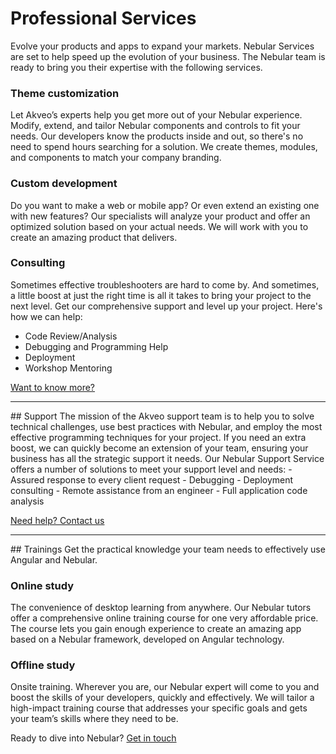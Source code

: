 # Professional Services

Evolve your products and apps to expand your markets. Nebular Services are set to help speed up the evolution of your business.
The Nebular team is ready to bring you their expertise with the following services.

### Theme customization

Let Akveo’s experts help you get more out of your Nebular experience. Modify, extend, and tailor Nebular components and controls to fit your needs. Our developers know the products inside and out, so there's no need to spend hours searching for a solution. We create themes, modules, and components to match your company branding.

### Custom development

Do you want to make a web or mobile app? Or even extend an existing one with new features?
Our specialists will analyze your product and offer an optimized solution based on your actual needs. We will work with you to create an amazing product that delivers.

### Consulting

Sometimes effective troubleshooters are hard to come by. And sometimes, a little boost at just the right time is all it takes to bring your project to the next level. Get our comprehensive support and level up your project. Here's how we can help:

- Code Review/Analysis
- Debugging and Programming Help
- Deployment
- Workshop Mentoring

<a href="https://www.akveo.com/contact?utm_campaign=services%20-%20consulting%20-%20nebular%20professional%20services&utm_source=nebular&utm_medium=referral&utm_content=nebular_services_consulting_request">Want to know more?</a>

<hr>
## Support
The mission of the Akveo support team is to help you to solve technical challenges, use best practices with Nebular, and employ the most effective programming techniques for your project. If you need an extra boost, we can quickly become an extension of your team, ensuring your business has all the strategic support it needs. Our Nebular Support Service offers a number of solutions to meet your support level and needs:
- Assured response to every client request
- Debugging
- Deployment consulting
- Remote assistance from an engineer 
- Full application code analysis

<a href="https://www.akveo.com/contact?utm_campaign=services%20-%20consulting%20-%20nebular%20professional%20services&utm_source=nebular&utm_medium=referral&utm_content=support_cta">Need help? Contact us</a>

<hr>
## Trainings
Get the practical knowledge your team needs to effectively use Angular and Nebular. 
 
### Online study
The convenience of desktop learning from anywhere. Our Nebular tutors offer a comprehensive online training course for one very affordable price. The course lets you gain enough experience to create an amazing app based on a Nebular framework, developed on Angular technology.

### Offline study

Onsite training. Wherever you are, our Nebular expert will come to you and boost the skills of your developers, quickly and effectively. We will tailor a high-impact training course that addresses your specific goals and gets your team’s skills where they need to be.

Ready to dive into Nebular? <a href="https://www.akveo.com/contact?utm_campaign=services%20-%20consulting%20-%20nebular%20professional%20services&utm_source=nebular&utm_medium=referral&utm_content=training_request">Get in touch</a>
